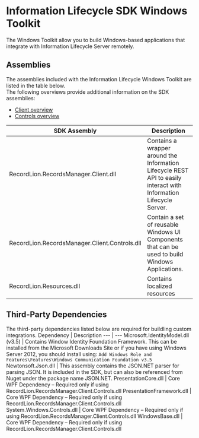 # Information Lifecycle SDK Windows Toolkit
The Windows Toolkit allow you to build Windows-based applications that integrate
with Information Lifecycle Server remotely.  

## Assemblies
The assemblies included with the Information Lifecycle Windows Toolkit are listed in 
the table below.  
The following overviews provide additional information on the SDK assemblies:
* [Client overview](../docs/rmclient-overview.md)
* [Controls overview](../docs/rmclient-controls-overview.md) 

SDK Assembly | Description
---  | ---
RecordLion.RecordsManager.Client.dll | Contains a wrapper around the Information Lifecycle REST API to easily interact with Information Lifecycle Server.
RecordLion.RecordsManager.Client.Controls.dll | Contain a set of reusable Windows UI Components that can be used to build Windows Applications.
RecordLion.Resources.dll | Contains localized resources

## Third-Party Dependencies
The third-party dependencies listed below are required for buildling custom integrations.
Dependency | Description
---        | ---
Microsoft.IdentityModel.dll (v3.5) | Contains Window Identity Foundation Framework.  This can be installed from the Microsoft Downloads Site or if you have using Windows Server 2012, you should install using: `Add Windows Role and Features\Features\Windows Communication Foundation v3.5`
Newtonsoft.Json.dll	| This assembly contains the JSON.NET parser for parsing JSON.  It is included in the SDK, but can also be referenced from Nuget under the package name JSON.NET.
PresentationCore.dll | Core WPF Dependency – Required only if using RecordLion.RecordsManager.Client.Controls.dll
PresentationFramework.dll |	Core WPF Dependency – Required only if using RecordLion.RecordsManager.Client.Controls.dll
System.Windows.Controls.dll | Core WPF Dependency – Required only if using RecordLion.RecordsManager.Client.Controls.dll
WindowsBase.dll	| Core WPF Dependency – Required only if using RecordLion.RecordsManager.Client.Controls.dll

